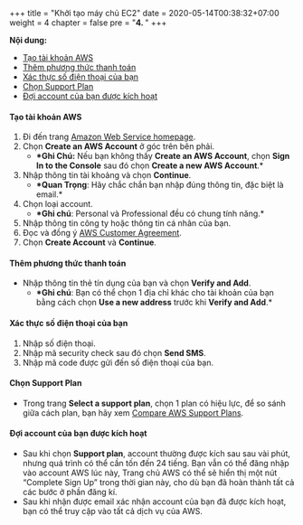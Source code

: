+++
title = "Khởi tạo máy chủ EC2"
date = 2020-05-14T00:38:32+07:00
weight = 4
chapter = false
pre = "<b>4. </b>"
+++

**Nội dung:**

- [Tạo tài khoản AWS](#tạo-tài-khoản-aws)
- [Thêm phương thức thanh toán](#thêm-phương-thức-thanh-toán)
- [Xác thực số điện thoại của bạn](#xác-thực-số-điện-thoại-của-bạn)
- [Chọn Support Plan](#chọn-support-plan)
- [Đợi account của bạn được kích hoạt](#đợi-account-của-bạn-được-kích-hoạt)

#### Tạo tài khoản AWS

1. Đi đến trang [Amazon Web Service homepage](https://aws.amazon.com/).
2. Chọn **Create an AWS Account** ở góc trên bên phải.
   - **\*Ghi Chú:** Nếu bạn không thấy **Create an AWS Account**, chọn **Sign In to the Console** sau đó chọn **Create a new AWS Account**.\*
3. Nhập thông tin tài khoảng và chọn **Continue**.
   - **\*Quan Trọng**: Hãy chắc chắn bạn nhập đúng thông tin, đặc biệt là email.\*
4. Chọn loại account.
   - **\*Ghi chú**: Personal và Professional đều có chung tính năng.\*
5. Nhập thông tin công ty hoặc thông tin cá nhân của bạn.
6. Đọc và đồng ý [AWS Customer Agreement](https://aws.amazon.com/agreement/).
7. Chọn **Create Account** và **Continue**.

#### Thêm phương thức thanh toán

- Nhập thông tin thẻ tín dụng của bạn và chọn **Verify and Add**.
  - **\*Ghi chú**: Bạn có thể chọn 1 địa chỉ khác cho tài khoản của bạn bằng cách chọn **Use a new address** trước khi **Verify and Add**.\*

#### Xác thực số điện thoại của bạn

1. Nhập số điện thoại.
2. Nhập mã security check sau đó chọn **Send SMS**.
3. Nhập mã code được gửi đến số điện thoại của bạn.

#### Chọn Support Plan

- Trong trang **Select a support plan**, chọn 1 plan có hiệu lực, để so sánh giữa cách plan, bạn hãy xem [Compare AWS Support Plans](https://aws.amazon.com/premiumsupport/plans/).

#### Đợi account của bạn được kích hoạt

- Sau khi chọn **Support plan**, account thường được kích sau sau vài phút, nhưng quá trình có thể cần tốn đến 24 tiếng. Bạn vẫn có thể đăng nhập vào account AWS lúc này, Trang chủ AWS có thể sẽ hiển thị một nút “Complete Sign Up” trong thời gian này, cho dù bạn đã hoàn thành tất cả các bước ở phần đăng kí.
- Sau khi nhận được email xác nhận account của bạn đã được kích hoạt, bạn có thể truy cập vào tất cả dịch vụ của AWS.
